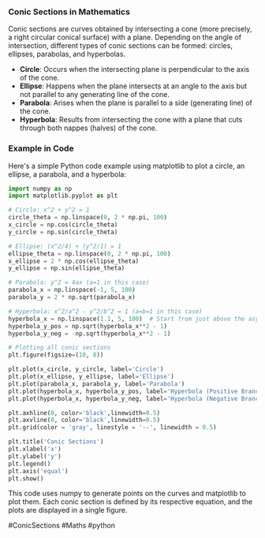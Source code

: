 ### Conic Sections in Mathematics

Conic sections are curves obtained by intersecting a cone (more precisely, a right circular conical surface) with a plane. Depending on the angle of intersection, different types of conic sections can be formed: circles, ellipses, parabolas, and hyperbolas.

- **Circle**: Occurs when the intersecting plane is perpendicular to the axis of the cone.
- **Ellipse**: Happens when the plane intersects at an angle to the axis but not parallel to any generating line of the cone.
- **Parabola**: Arises when the plane is parallel to a side (generating line) of the cone.
- **Hyperbola**: Results from intersecting the cone with a plane that cuts through both nappes (halves) of the cone.

### Example in Code

Here's a simple Python code example using matplotlib to plot a circle, an ellipse, a parabola, and a hyperbola:

```python
import numpy as np
import matplotlib.pyplot as plt

# Circle: x^2 + y^2 = 1
circle_theta = np.linspace(0, 2 * np.pi, 100)
x_circle = np.cos(circle_theta)
y_circle = np.sin(circle_theta)

# Ellipse: (x^2/4) + (y^2/1) = 1
ellipse_theta = np.linspace(0, 2 * np.pi, 100)
x_ellipse = 2 * np.cos(ellipse_theta)
y_ellipse = np.sin(ellipse_theta)

# Parabola: y^2 = 4ax (a=1 in this case)
parabola_x = np.linspace(-1, 5, 100)
parabola_y = 2 * np.sqrt(parabola_x)

# Hyperbola: x^2/a^2 - y^2/b^2 = 1 (a=b=1 in this case)
hyperbola_x = np.linspace(1.1, 5, 100)  # Start from just above the asymptote
hyperbola_y_pos = np.sqrt(hyperbola_x**2 - 1)
hyperbola_y_neg = -np.sqrt(hyperbola_x**2 - 1)

# Plotting all conic sections
plt.figure(figsize=(10, 8))

plt.plot(x_circle, y_circle, label='Circle')
plt.plot(x_ellipse, y_ellipse, label='Ellipse')
plt.plot(parabola_x, parabola_y, label='Parabola')
plt.plot(hyperbola_x, hyperbola_y_pos, label='Hyperbola (Positive Branch)')
plt.plot(hyperbola_x, hyperbola_y_neg, label='Hyperbola (Negative Branch)')

plt.axhline(0, color='black',linewidth=0.5)
plt.axvline(0, color='black',linewidth=0.5)
plt.grid(color = 'gray', linestyle = '--', linewidth = 0.5)

plt.title('Conic Sections')
plt.xlabel('x')
plt.ylabel('y')
plt.legend()
plt.axis('equal')
plt.show()
```

This code uses numpy to generate points on the curves and matplotlib to plot them. Each conic section is defined by its respective equation, and the plots are displayed in a single figure.

#ConicSections #Maths #python
